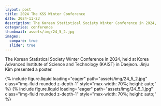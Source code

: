 ```yaml
---
layout: post
title: 2024 The KSS Winter Conference
date: 2024-11-23
description: The Korean Statistical Society Winter Conference in 2024, held at Korea Advanced Institute of Science and Technology (KAIST) in Daejeon.
categories: conference
thumbnail: assets/img/24_5_2.jpg
images:
  compare: true
  slider: true
---
```


The Korean Statistical Society Winter Conference in 2024, held at Korea Advanced Institute of Science and Technology (KAIST) in Daejeon. Jinju Kim presented a poster.

<swiper-container keyboard="true" navigation="true" pagination="true" 
                  pagination-clickable="true" pagination-dynamic-bullets="true" rewind="true"
                  style="max-width: 550px; margin: 0 auto;">
  <swiper-slide>
    {% include figure.liquid loading="eager" path="assets/img/24_5_2.jpg" 
       class="img-fluid rounded z-depth-1" style="max-width: 70%; height: auto;" %}
  </swiper-slide>
  <swiper-slide>
    {% include figure.liquid loading="eager" path="assets/img/24_5_1.jpg" 
       class="img-fluid rounded z-depth-1" style="max-width: 70%; height: auto;" %}
  </swiper-slide>
</swiper-container>


